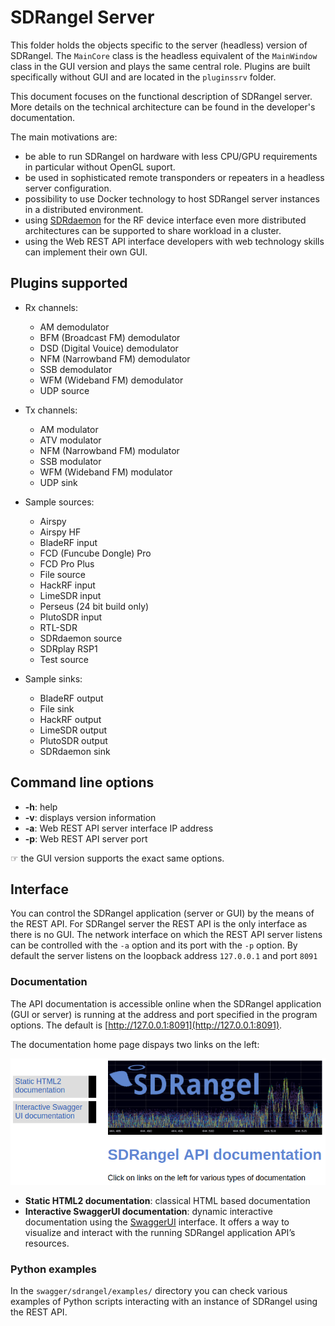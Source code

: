 <h1>SDRangel Server</h1>

This folder holds the objects specific to the server (headless) version of SDRangel. The `MainCore` class is the headless equivalent of the `MainWindow` class in the GUI version and plays the same central role. Plugins are built specifically without GUI and are located in the `pluginssrv` folder. 

This document focuses on the functional description of SDRangel server. More details on the technical architecture can be found in the developer's documentation.

The main motivations are:
  - be able to run SDRangel on hardware with less CPU/GPU requirements in particular without OpenGL suport. 
  - be used in sophisticated remote transponders or repeaters in a headless server configuration. 
  - possibility to use Docker technology to host SDRangel server instances in a distributed environment.
  - using [SDRdaemon](https://github.com/f4exb/sdrdaemon) for the RF device interface even more distributed architectures can be supported to share workload in a cluster.   
  - using the Web REST API interface developers with web technology skills can implement their own GUI.

<h2>Plugins supported</h2>
  
  - Rx channels:
    - AM demodulator
    - BFM (Broadcast FM) demodulator
    - DSD (Digital Vouice) demodulator
    - NFM (Narrowband FM) demodulator
    - SSB demodulator
    - WFM (Wideband FM) demodulator
    - UDP source

  - Tx channels:
    - AM modulator
    - ATV modulator
    - NFM (Narrowband FM) modulator
    - SSB modulator
    - WFM (Wideband FM) modulator
    - UDP sink
    
  - Sample sources:
    - Airspy
    - Airspy HF
    - BladeRF input
    - FCD (Funcube Dongle) Pro
    - FCD Pro Plus
    - File source
    - HackRF input
    - LimeSDR input
    - Perseus (24 bit build only)
    - PlutoSDR input
    - RTL-SDR
    - SDRdaemon source
    - SDRplay RSP1
    - Test source
    
  - Sample sinks:
    - BladeRF output
    - File sink
    - HackRF output
    - LimeSDR output
    - PlutoSDR output
    - SDRdaemon sink

<h2>Command line options</h2>

  - **-h**: help
  - **-v**: displays version information
  - **-a**: Web REST API server interface IP address
  - **-p**: Web REST API server port
  
&#9758; the GUI version supports the exact same options.
  
<h2>Interface</h2>

You can control the SDRangel application (server or GUI) by the means of the REST API. For SDRangel server the REST API is the only interface as there is no GUI. The network interface on which the REST API server listens can be controlled with the `-a` option and its port with the `-p` option. By default the server listens on the loopback address `127.0.0.1` and port `8091`

<h3>Documentation</h3>

The API documentation is accessible online when the SDRangel application (GUI or server) is running at the address and port specified in the program options. The default is [http://127.0.0.1:8091](http://127.0.0.1:8091).

The documentation home page dispays two links on the left:

![API documentation home](../doc/img/APIdocHome.png)

  - **Static HTML2 documentation**: classical HTML based documentation
  - **Interactive SwaggerUI documentation**: dynamic interactive documentation using the [SwaggerUI](https://swagger.io/tools/swagger-ui/) interface. It offers a way to visualize and interact with the running SDRangel application API’s resources.

<h3>Python examples</h3>

In the `swagger/sdrangel/examples/` directory you can check various examples of Python scripts interacting with an instance of SDRangel using the REST API.
